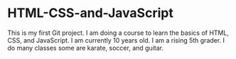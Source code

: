 # HTML-CSS-and-JavaScript
This is my first Git project. I am doing a course to learn the basics of HTML, CSS, and JavaScript. I am currently 10 years old. I am a rising 5th grader. I do many classes some are karate, soccer, and guitar.
